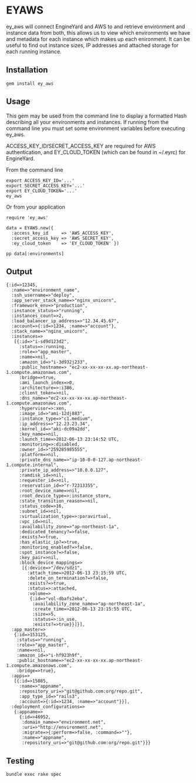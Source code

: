 # EYAWS

ey_aws will connect EngineYard and AWS to and retrieve environment and instance
data from both, this allows us to view which environments we have and metadata
for each instance which makes up each enironment. It can be useful to find out
instance sizes, IP addresses and attached storage for each running instance.

## Installation

    gem install ey_aws

## Usage

This gem may be used from the command line to display a formatted Hash
describing all your environments and instances. If running from the command
line you must set some environment variables before executing ey_aws.

ACCESS_KEY_ID/SECRET_ACCESS_KEY are required for AWS authentication, and
EY_CLOUD_TOKEN (which can be found in ~/.eyrc) for EngineYard.

From the command line

    export ACCESS_KEY_ID='...'
    export SECRET_ACCESS_KEY='...'
    export EY_CLOUD_TOKEN='...'
    ey_aws

Or from your application

    require 'ey_aws'

    data = EYAWS.new({
      :access_key_id     => 'AWS_ACCESS_KEY',
      :secret_access_key => 'AWS_SECRET_KEY',
      :ey_cloud_token    => 'EY_CLOUD_TOKEN' })

    pp data[:environments]

## Output

    {:id=>12345,
      :name=>"environment_name",
      :ssh_username=>"deploy",
      :app_server_stack_name=>"nginx_unicorn",
      :framework_env=>"production",
      :instance_status=>"running",
      :instances_count=>2,
      :load_balancer_ip_address=>"12.34.45.67",
      :account=>{:id=>1234, :name=>"account"},
      :stack_name=>"nginx_unicorn",
      :instances=>
       [{:id=>"i-sd9d123d2",
         :status=>:running,
         :role=>"app_master",
         :name=>nil,
         :amazon_id=>"i-3d932j233",
         :public_hostname=> "ec2-xx-xx-xx-xx.ap-northeast-1.compute.amazonaws.com",
         :bridge=>true,
         :ami_launch_index=>0,
         :architecture=>:i386,
         :client_token=>nil,
         :dns_name=>"ec2-xx-xx-xx-xx.ap-northeast-1.compute.amazonaws.com",
         :hypervisor=>:xen,
         :image_id=>"ami-12dj883",
         :instance_type=>"c1.medium",
         :ip_address=>"12.23.23.34",
         :kernel_id=>"aki-dc09a2dd",
         :key_name=>nil,
         :launch_time=>2012-06-13 23:14:52 UTC,
         :monitoring=>:disabled,
         :owner_id=>"259285985555",
         :platform=>nil,
         :private_dns_name=>"ip-10-0-0-127.ap-northeast-1.compute.internal",
         :private_ip_address=>"10.0.0.127",
         :ramdisk_id=>nil,
         :requester_id=>nil,
         :reservation_id=>"r-72313355",
         :root_device_name=>nil,
         :root_device_type=>:instance_store,
         :state_transition_reason=>nil,
         :status_code=>16,
         :subnet_id=>nil,
         :virtualization_type=>:paravirtual,
         :vpc_id=>nil,
         :availability_zone=>"ap-northeast-1a",
         :dedicated_tenancy?=>false,
         :exists?=>true,
         :has_elastic_ip?=>true,
         :monitoring_enabled?=>false,
         :spot_instance?=>false,
         :key_pair=>nil,
         :block_device_mappings=>
          [{:device=>"/dev/sdz1",
            :attach_time=>2012-06-13 23:15:59 UTC,
            :delete_on_termination?=>false,
            :exists?=>true,
            :status=>:attached,
            :volume=>
             {:id=>"vol-dbafs2eba",
              :availability_zone_name=>"ap-northeast-1a",
              :create_time=>2012-06-13 23:15:55 UTC,
              :size=>5,
              :status=>:in_use,
              :exists?=>true}}]}],
      :app_master=>
       {:id=>153125,
        :status=>"running",
        :role=>"app_master",
        :name=>nil,
        :amazon_id=>"i-hf923h9f",
        :public_hostname=>"ec2-xx-xx-xx-xx.ap-northeast-1.compute.amazonaws.com",
        :bridge=>true},
      :apps=>
       [{:id=>15085,
         :name=>"appname",
         :repository_uri=>"git@github.com:org/repo.git",
         :app_type_id=>"rails3",
         :account=>{:id=>1234, :name=>"account"}}],
      :deployment_configurations=>
       {:appname=>
         {:id=>46952,
          :domain_name=>"environment.net",
          :uri=>"http://environment.net",
          :migrate=>{:perform=>false, :command=>""},
          :name=>"appname",
          :repository_uri=>"git@github.com:org/repo.git"}}}

## Testing

    bundle exec rake spec
